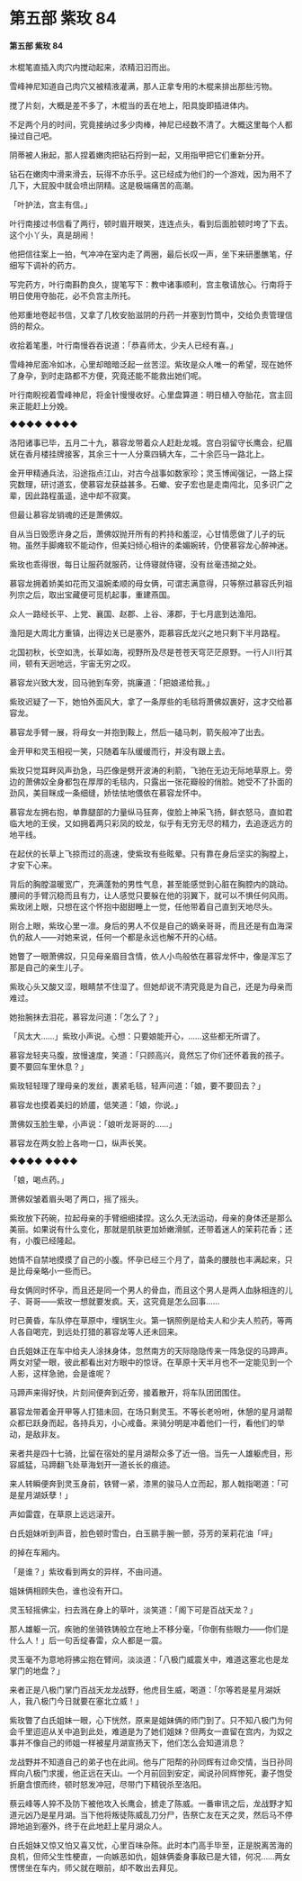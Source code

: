 # 第五部 紫玫 84

#### 第五部 紫玫 84

木棍笔直插入肉穴内搅动起来，浓精汩汩而出。

雪峰神尼知道自己肉穴又被精液灌满，那人正拿专用的木棍来排出那些污物。

搅了片刻，大概是差不多了，木棍当的丢在地上，阳具旋即插进体内。

不足两个月的时间，究竟接纳过多少肉棒，神尼已经数不清了。大概这里每个人都操过自己吧。

阴蒂被人揪起，那人捏着嫩肉把钻石捋到一起，又用指甲把它们重新分开。

钻石在嫩肉中滑来滑去，玩得不亦乐乎。这已经成为他们的一个游戏，因为用不了几下，大屁股中就会喷出阴精。这是极端痛苦的高潮。

「叶护法，宫主有信。」

叶行南接过书信看了两行，顿时眉开眼笑，连连点头，看到后面脸顿时垮了下去。这个小丫头，真是胡闹！

他把信往案上一拍，气冲冲在室内走了两圈，最后长叹一声，坐下来研墨醮笔，仔细写下调补的药方。

写完药方，叶行南斟酌良久，提笔写下：教中诸事顺利，宫主敬请放心。行南将于明日使用夺胎花，必不负宫主所托。

他郑重地卷起书信，又拿了几枚安胎滋阴的丹药一并塞到竹筒中，交给负责管理信鸽的帮众。

收拾着笔墨，叶行南慢吞吞说道：「恭喜师太，少夫人已经有喜。」

雪峰神尼面冷如冰，心里却暗暗泛起一丝苦涩。紫玫是众人唯一的希望，现在她怀了身孕，到时走路都不方便，究竟还能不能救出她们呢。

叶行南睨视着雪峰神尼，将金针慢慢收好。心里盘算道：明日植入夺胎花，宫主回来正能赶上分娩。

◆◆◆◆ ◆◆◆◆

洛阳诸事已毕，五月二十九，慕容龙带着众人赶赴龙城。宫白羽留守长鹰会，纪眉妩在香月楼挂牌接客，其余三十一人分乘四辆大车，二十余匹马一路北上。

金开甲精通兵法，沿途指点江山，对古今战事如数家珍；灵玉博闻强记，一路上探究数理，研讨道玄，使慕容龙获益甚多。石蠍、安子宏也是走南闯北，见多识广之辈，因此路程虽遥，途中却不寂寞。

但最让慕容龙销魂的还是萧佛奴。

自从当日毁愿许身之后，萧佛奴抛开所有的矜持和羞涩，心甘情愿做了儿子的玩物。虽然手脚瘫软不能动作，但美妇倾心相许的柔媚婉转，仍使慕容龙心醉神迷。

紫玫也乖得很，每日让服药就服药，让侍寝就侍寝，没有丝毫违拗之处。

慕容龙拥着娇美如花而又温婉柔顺的母女俩，可谓志满意得，只等祭过慕容氏列祖列宗之后，取出宝藏便可觅机起事，重建燕国。

众人一路经长平、上党、襄国、赵郡、上谷、涿郡，于七月底到达渔阳。

渔阳是大周北方重镇，出得边关已是塞外，距慕容氏龙兴之地只剩下半月路程。

北国初秋，长空如洗，长草如海，视野所及尽是苍苍天穹茫茫原野。一行人川行其间，顿有天迥地远，宇宙无穷之叹。

慕容龙兴致大发，回马驰到车旁，挑廉道：「把娘递给我。」

紫玫迟疑了一下，她怕外面风大，拿了一条厚些的毛毯将萧佛奴裹好，这才交给慕容龙。

慕容龙手臂一展，将母女一并抱到鞍上，然后一磕马刺，箭矢般冲了出去。

金开甲和灵玉相视一笑，只随着车队缓缓而行，并没有跟上去。

紫玫只觉耳畔风声劲急，马匹像是劈开波涛的利箭，飞驰在无边无际地草原上。旁边的萧佛奴全身都包在厚厚的毛毯内，只露出一张花瓣般的俏脸。她受不了扑面的劲风，美目眯成一条细缝，娇怯怯地偎依在慕容龙怀中。

慕容龙左拥右抱，单靠腿部的力量纵马狂奔，俊脸上神采飞扬，鲜衣怒马，直如君临大地的王侯，又如拥着两只彩凤的蛟龙，似乎有无穷无尽的精力，去追逐远方的地平线。

在起伏的长草上飞掠而过的高速，使紫玫有些眩晕。只有靠在身后坚实的胸膛上，才安下心来。

背后的胸膛温暖宽广，充满蓬勃的男性气息，甚至能感觉到心脏在胸腔内的跳动。腰间的手臂沉稳而且有力，让人感觉只要躲在他的羽翼下，就可以不惧任何风雨。紫玫闭上眼，只想在这个怀抱中甜甜睡上一觉，任他带着自己直到天地尽头。

刚合上眼，紫玫心里一凛。身后的男人不仅是自己的嫡亲哥哥，而且还是有血海深仇的敌人——对她来说，任何一个都是永远也解不开的心结。

她瞥了一眼萧佛奴，只见母亲眉目含情，依人小鸟般依在慕容龙怀中，像是浑忘了那是自己的亲生儿子。

紫玫心头又酸又涩，眼睛禁不住湿了。但她却说不清究竟是为自己，还是为母亲而难过。

她抬腕抹去泪花，慕容龙问道：「怎么了？」

「风太大……」紫玫小声说。心想：只要娘能开心，……这些都无所谓了。

慕容龙轻夹马腹，放慢速度，笑道：「只顾高兴，竟然忘了你们还怀着我的孩子。要不要回车里休息？」

紫玫轻轻理了理母亲的发丝，裹紧毛毯，轻声问道：「娘，要不要回去？」

慕容龙也摸着美妇的娇靥，低笑道：「娘，你说。」

萧佛奴玉脸生晕，小声说：「娘听龙哥哥的……」

慕容龙在两女脸上各吻一口，纵声长笑。

◆◆◆◆ ◆◆◆◆

「娘，喝点药。」

萧佛奴皱着眉头喝了两口，摇了摇头。

紫玫放下药碗，拉起母亲的手臂细细揉捏。这么久无法运动，母亲的身体还是那么美丽。如果说有什么变化，那就是肌肤更加娇嫩滑腻，还带着迷人的茉莉花香；还有，小腹已经隆起。

她情不自禁地摸摸了自己的小腹。怀孕已经三个月了，苗条的腰肢也丰满起来，只是比母亲略小一些而已。

母女俩同时怀孕，而且还是同一个男人的骨血，而且这个男人是两人血脉相连的儿子、哥哥——紫玫一想就要发疯。天，这究竟是怎么回事……

时已黄昏，车队停在草原中，埋锅生火。第一锅照例是给夫人和少夫人煎药，等两人各自喝完，到远处打猎的慕容龙等人还未回来。

白氏姐妹正在车中给夫人涂抹身体，忽然南方的天际隐隐传来一阵急促的马蹄声。两女对望一眼，彼此都看出对方眼中的惊讶。在草原十天半月也不一定能见到一个人影，这样急驰，会是谁呢？

马蹄声来得好快，片刻间便奔到近旁，接着散开，将车队团团围住。

慕容龙带着金开甲等人打猎未回，在场只剩灵玉。不等长老吩咐，休憩的星月湖帮众都已跃身而起，各持兵刃，小心戒备。来骑分明是冲着他们一行，看他们的举动，是敌非友。

来者共是四十七骑，比留在宿处的星月湖帮众多了近一倍。当先一人雄躯虎目，形容威猛，马蹄翻飞处草海划开一道长长的痕迹。

来人转瞬便奔到灵玉身前，铁臂一紧，漆黑的骏马人立而起，那人戟指喝道：「可是星月湖妖孽！」

声如雷霆，在草原上远远滚开。

白氏姐妹听到声音，脸色顿时雪白，白玉鹂手腕一颤，芬芳的茉莉花油「呯」

的掉在车厢内。

「是谁？」紫玫看到两女的异样，不由问道。

姐妹俩相顾失色，谁也没有开口。

灵玉轻摇佛尘，扫去溅在身上的草叶，淡笑道：「阁下可是百战天龙？」

那人雄躯一沉，疾驰的坐骑铁铸般立在地上不移分毫，「你倒有些眼力——你们是什么人！」后一句舌绽春雷，众人都是一震。

灵玉毫不为意地将拂尘抱在臂间，淡淡道：「八极门威震关中，难道这塞北也是龙掌门的地盘？」

来者正是八极门掌门百战天龙龙战野，他虎目生威，喝道：「尔等若是星月湖妖人，我八极门今日就要在塞北立威！」

紫玫瞥了白氏姐妹一眼，心下恍然，原来是姐妹俩的师门到了。只不知八极门为何会千里迢迢从关中追到此处，难道是为了她们姐妹？但两女一直留在宫内，为奴之事并不像自己的师姐一样被星月湖宣扬天下，他们怎么会知道消息？

龙战野并不知道自己的弟子也在此间。他与广阳帮的孙同辉有过命交情，当日孙同辉向八极门求援，他正远在天山。一个月前回到安定，闻说孙同辉惨死，妻子饱受折磨含恨而终，顿时怒发冲冠，尽带门下精锐杀至洛阳。

蔡云峰等人猝不及防下被他攻入长鹰会，掳走了陈威。一番审讯之后，龙战野才知道元凶乃是星月湖。当下他将叛徒陈威乱刀分尸，告祭亡友在天之灵，然后马不停蹄地追到塞外，终于在此地赶上星月湖众人。

白氏姐妹又惊又怕又喜又忧，心里百味杂陈。此时本门高手毕至，正是脱离苦海的良机，但师父生性梗直，一向嫉恶如仇，姐妹俩委身事敌已是大错，何况……两女愣愣坐在车内，师父就在眼前，却不敢出去拜见。


